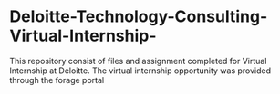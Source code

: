 # Deloitte-Technology-Consulting-Virtual-Internship-
This repository consist of files and assignment completed for Virtual Internship at Deloitte. The virtual internship opportunity was provided through the forage portal
